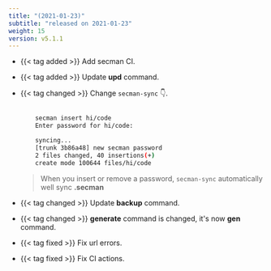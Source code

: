 ```yaml
---
title: "(2021-01-23)"
subtitle: "released on 2021-01-23"
weight: 15
version: v5.1.1
---
```


- {{< tag added >}} Add secman CI.
- {{< tag added >}} Update **upd** command.
- {{< tag changed >}} Change `secman-sync` 👇.

    ```bash

        secman insert hi/code
        Enter password for hi/code:

        syncing...
        [trunk 3b86a48] new secman password
        2 files changed, 40 insertions(+)
        create mode 100644 files/hi/code

    ```

    > When you insert or remove a password, `secman-sync` automatically well sync **.secman**

- {{< tag changed >}} Update **backup** command.
- {{< tag changed >}} **generate** command is changed, it's now **gen** command.
- {{< tag fixed >}} Fix url errors.
- {{< tag fixed >}} Fix CI actions.
